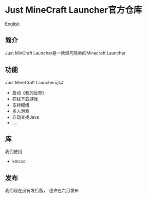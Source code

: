 # Just MineCraft Launcher官方仓库
[English](README.md)
## 简介
Just MinCraft Launcher是一款轻巧简单的Minecraft Launcher
## 功能
Just MineCraft Launcher可以
+ 启动《我的世界》
+ 在线下载游戏
+ 支持模组
+ 多人游戏
+ 自动查找Java
+ ....
## 库
我们使用
+ kmccc
## 发布
我们现在没有发行版，
也许在六月发布
